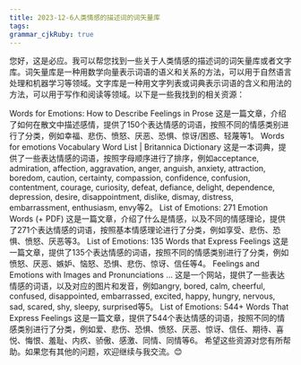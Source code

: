 ```yaml
---
title: 2023-12-6人类情感的描述词的词矢量库
tags: 
grammar_cjkRuby: true
---
```



您好，这是必应。我可以帮您找到一些关于人类情感的描述词的词矢量库或者文字库。词矢量库是一种用数学向量表示词语的语义和关系的方法，可以用于自然语言处理和机器学习等领域。文字库是一种用文字列表或词典表示词语的含义和用法的方法，可以用于写作和阅读等领域。以下是一些我找到的相关资源：

Words for Emotions: How to Describe Feelings in Prose 这是一篇文章，介绍了如何在散文中描述感情，提供了150个表达情感的词语，按照不同的情感类别进行了分类，例如幸福、悲伤、愤怒、厌恶、恐惧、惊讶/困惑、轻蔑等1。
Words for emotions Vocabulary Word List | Britannica Dictionary 这是一本词典，提供了一些表达情感的词语，按照字母顺序进行了排序，例如acceptance, admiration, affection, aggravation, anger, anguish, anxiety, attraction, boredom, caution, certainty, compassion, confidence, confusion, contentment, courage, curiosity, defeat, defiance, delight, dependence, depression, desire, disappointment, dislike, dismay, distress, embarrassment, enthusiasm, envy等2。
List of Emotions: 271 Emotion Words (+ PDF) 这是一篇文章，介绍了什么是情感，以及不同的情感理论，提供了271个表达情感的词语，按照基本情感理论进行了分类，例如享受、悲伤、恐惧、愤怒、厌恶等3。
List of Emotions: 135 Words that Express Feelings 这是一篇文章，提供了135个表达情感的词语，按照不同的情感类别进行了分类，例如愤怒、厌恶、嫉妒、恼怒、恐惧、悲伤、惊讶、信任等4。
Feelings and Emotions with Images and Pronunciations … 这是一个网站，提供了一些表达情感的词语，以及对应的图片和发音，例如angry, bored, calm, cheerful, confused, disappointed, embarrassed, excited, happy, hungry, nervous, sad, scared, shy, sleepy, surprised等5。
List of Emotions: 544+ Words That Express Feelings 这是一篇文章，提供了544个表达情感的词语，按照不同的情感类别进行了分类，例如爱、悲伤、恐惧、愤怒、厌恶、惊讶、信任、期待、喜悦、悔恨、羞耻、内疚、骄傲、感激、同情、同情等6。
希望这些资源对您有所帮助。如果您有其他的问题，欢迎继续与我交流。😊